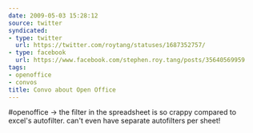 ```yaml
---
date: 2009-05-03 15:28:12
source: twitter
syndicated:
- type: twitter
  url: https://twitter.com/roytang/statuses/1687352757/
- type: facebook
  url: https://www.facebook.com/stephen.roy.tang/posts/35640569959
tags:
- openoffice
- convos
title: Convo about Open Office
---
```


#openoffice -&gt; the filter in the spreadsheet is so crappy compared to excel's autofilter. can't even have separate autofilters per sheet!